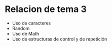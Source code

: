 # Relacion de tema 3

* Uso de caracteres
* Random
* Uso de Math
* Uso de estructuras de control y de repetición
